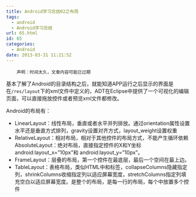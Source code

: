 ```yaml
---
title: Android学习总结02之布局
tags:
  - android
  - Android学习总结
url: 65.html
id: 65
categories:
  - Android
date: 2013-03-31 11:21:52
---
```


        声明：时间太久，文章内容可能已过期

基本了解了Android的目录结构之后，就能知道APP运行之后显示的界面是在`/res/layout`下的xml文件中定义的，ADT在Eclipse中提供了一个可视化的编辑页面，可以直接拖放控件或者预览xml文件都修改。 

Android的布局有： 
- LinearLayout：线性布局，垂直或者水平并列排放。通过orientation属性设置水平还是垂直方式排列，gravity设置对齐方式，layout\_weight设置权重 
- RelativeLayout：相对布局，相对于其他控件的布局方式，不能产生循环依赖 AbsoluteLayout：绝对布局，直接指定控件的X和Y坐标 android:layout\_x=”10px”和 android:layout_y=”10px”。
- FrameLayout：层叠的布局，第一个控件在最底层，最后一个空间在最上边。
- TableLayout：表格布局，类似HTML中<tr>和<td>标签，collapseColumns隐藏指定列，shrinkColumns收缩指定列以适应屏幕宽度，stretchColumns指定列填充空白以适应屏幕宽度。<TableLayout >是整个的布局，<TableRow>是每一行的布局，每个<TableRow>中放置多个控件